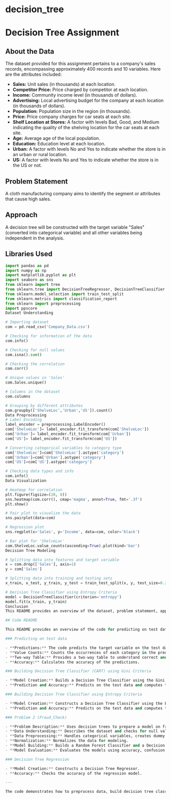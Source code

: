 # decision_tree

# Decision Tree Assignment

## About the Data
The dataset provided for this assignment pertains to a company's sales records, encompassing approximately 400 records and 10 variables. Here are the attributes included:

- **Sales:** Unit sales (in thousands) at each location.
- **Competitor Price:** Price charged by competitor at each location.
- **Income:** Community income level (in thousands of dollars).
- **Advertising:** Local advertising budget for the company at each location (in thousands of dollars).
- **Population:** Population size in the region (in thousands).
- **Price:** Price company charges for car seats at each site.
- **Shelf Location at Stores:** A factor with levels Bad, Good, and Medium indicating the quality of the shelving location for the car seats at each site.
- **Age:** Average age of the local population.
- **Education:** Education level at each location.
- **Urban:** A factor with levels No and Yes to indicate whether the store is in an urban or rural location.
- **US:** A factor with levels No and Yes to indicate whether the store is in the US or not.

## Problem Statement
A cloth manufacturing company aims to identify the segment or attributes that cause high sales.

## Approach
A decision tree will be constructed with the target variable "Sales" (converted into categorical variable) and all other variables being independent in the analysis.

## Libraries Used
```python
import pandas as pd
import numpy as np
import matplotlib.pyplot as plt
import seaborn as sns
from sklearn import tree
from sklearn.tree import DecisionTreeRegressor, DecisionTreeClassifier
from sklearn.model_selection import train_test_split
from sklearn.metrics import classification_report
from sklearn import preprocessing
import ppscore
Dataset Understanding

# Importing dataset
com = pd.read_csv('Company_Data.csv')

# Checking for information of the data
com.info()

# Checking for null values
com.isna().sum()

# Checking the correlation
com.corr()

# Unique values in 'Sales'
com.Sales.unique()

# Columns in the dataset
com.columns

# Grouping by different attributes
com.groupby(['ShelveLoc','Urban','US']).count()
Data Preprocessing
# Label Encoding
label_encoder = preprocessing.LabelEncoder()
com['ShelveLoc']= label_encoder.fit_transform(com['ShelveLoc'])
com['Urban']= label_encoder.fit_transform(com['Urban'])
com['US']= label_encoder.fit_transform(com['US'])

# Converting categorical variables to category type
com['ShelveLoc']=com['ShelveLoc'].astype('category')
com['Urban']=com['Urban'].astype('category')
com['US']=com['US'].astype('category')

# Checking data types and info
com.info()
Data Visualization

# Heatmap for correlation
plt.figure(figsize=(20, 8))
sns.heatmap(com.corr(), cmap='magma', annot=True, fmt='.3f')
plt.show()

# Pair plot to visualize the data
sns.pairplot(data=com)

# Regression plot
sns.regplot(x='Sales', y='Income', data=com, color='black')

# Bar plot for 'ShelveLoc'
com.ShelveLoc.value_counts(ascending=True).plot(kind='bar')
Decision Tree Modeling

# Splitting data into features and target variable
x = com.drop(['Sales'], axis=1)
y = com['Sales']

# Splitting data into training and testing sets
x_train, x_test, y_train, y_test = train_test_split(x, y, test_size=0.2, random_state=40)

# Decision Tree Classifier using Entropy Criteria
model = DecisionTreeClassifier(criterion='entropy')
model.fit(x_train, y_train)
Conclusion
This README provides an overview of the dataset, problem statement, approach, data preprocessing steps, visualization, and decision tree modeling for the given assignment.

## Code README

This README provides an overview of the code for predicting on test data and building decision tree classifiers and regressors using different criteria.

### Predicting on test data

- **Predictions:** The code predicts the target variable on the test dataset.
- **Value Counts:** Counts the occurrences of each category in the predictions.
- **Two-way Table:** Provides a two-way table to understand correct and wrong predictions.
- **Accuracy:** Calculates the accuracy of the predictions.

### Building Decision Tree Classifier (CART) using Gini Criteria

- **Model Creation:** Builds a Decision Tree Classifier using the Gini impurity criteria.
- **Prediction and Accuracy:** Predicts on the test data and computes the accuracy of the model.

### Building Decision Tree Classifier using Entropy Criteria

- **Model Creation:** Constructs a Decision Tree Classifier using the Entropy criteria.
- **Prediction and Accuracy:** Predicts on the test data and computes the accuracy of the model.

### Problem 2 (Fraud_Check)

- **Problem Description:** Uses decision trees to prepare a model on fraud data, treating individuals with taxable_income <= 30000 as "Risky" and others as "Good".
- **Data Understanding:** Describes the dataset and checks for null values.
- **Data Preprocessing:** Handles categorical variables, creates dummy variables, and bins the taxable income column.
- **Normalization:** Normalizes the data for modeling.
- **Model Building:** Builds a Random Forest Classifier and a Decision Tree Classifier on the fraud data.
- **Model Evaluation:** Evaluates the models using accuracy, confusion matrix, and plots decision trees.

### Decision Tree Regression

- **Model Creation:** Constructs a Decision Tree Regressor.
- **Accuracy:** Checks the accuracy of the regression model.

---

The code demonstrates how to preprocess data, build decision tree classifiers and regressors, and evaluate their performance on test data. It provides insights into model accuracy, prediction counts, and decision tree visualization.

